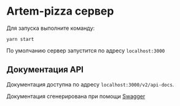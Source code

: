 # Artem-pizza сервер

Для запуска выполните команду:
```
yarn start
```

По умолчанию сервер запустится по адресу `localhost:3000`

## Документация API

Документация доступна по адресу `localhost:3000/v2/api-docs`.

Документация сгенерирована при помощи [Swagger](https://swagger.io/)
